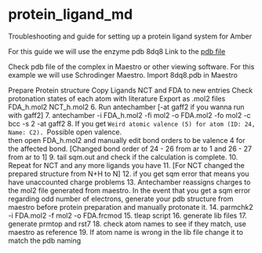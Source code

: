 # protein_ligand_md
Troubleshooting and guide for setting up a protein ligand system for Amber

For this guide we will use the enzyme pdb 8dq8
Link to the [pdb file](https://www.rcsb.org/structure/8dq8)

Check pdb file of the complex in Maestro or other viewing software. For this example we will use Schrodinger Maestro.
Import 8dq8.pdb in Maestro


Prepare Protein structure
Copy Ligands NCT and FDA to new entries
Check protonation states of each atom with literature
Export as .mol2 files FDA_h.mol2 NCT_h.mol2
6. Run antechamber [-at gaff2 if you wanna run with gaff2]
7. antechamber -i FDA_h.mol2 -fi mol2 -o FDA.mol2 -fo mol2 -c bcc -s 2 -at gaff2
8. If you get `Weird atomic valence (5) for atom (ID: 24, Name: C2).
   `Possible open valence.  
   then open FDA_h.mol2 and manually edit bond orders to be valence 4 for the affected bond. [Changed bond order of 24 - 26 from ar to 1 and 26 - 27 from ar to 1]
9. tail sqm.out and check if the calculation is complete.
10. Repeat for NCT and any more ligands you have
11. [For NCT changed the prepared structure from N+H to N]
12. if you get sqm error that means you have unaccounted charge problems
13. Antechamber reassigns charges to the mol2 file generated from maestro. In the event that you get a sqm error regarding odd number of electrons, generate your pdb structure from maestro before protein preparation and manually protonate it.
14. parmchk2 -i FDA.mol2 -f mol2 -o FDA.frcmod
15. tleap script
16. generate lib files
17. generate prmtop and rst7
18. check atom names to see if they match, use maestro as reference
19. If atom name is wrong in the lib file change it to match the pdb naming
